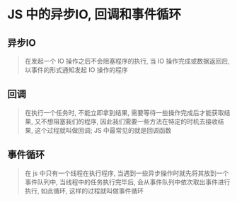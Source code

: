 # JS 中的异步IO, 回调和事件循环

## 异步IO

> 在发起一个 IO 操作之后不会阻塞程序的执行, 当 IO 操作完成或数据返回后, 以事件的形式通知发起 IO 操作的程序

## 回调

> 在执行一个任务时, 不能立即拿到结果, 需要等待一些操作完成后才能获取结果, 又不想阻塞我们的程序, 因此我们需要一些方法在特定的时机去接收结果, 这个过程就叫做回调; JS 中最常见的就是回调函数

## 事件循环

> 在 js 中只有一个线程在执行程序, 当遇到一些异步操作时就先将其放到一个事件队列中, 当线程中的任务执行完毕后, 会从事件队列中依次取出事件进行执行, 如此循环, 这样的过程就叫做事件循环
